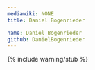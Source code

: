 ```yaml
---
mediawiki: NONE
title: Daniel Bogenrieder

name: Daniel Bogenrieder
github: DanielBogenrieder
---
```


{% include warning/stub %}
